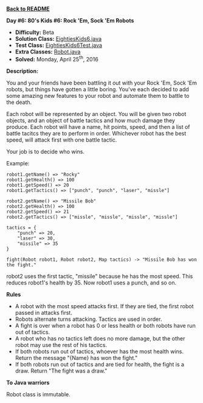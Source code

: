 <a href=https://github.com/michaelwm/KataDay><b>Back to README</b><a>

<b>Day #6: 80's Kids #6: Rock 'Em, Sock 'Em Robots</b>

* <b>Difficulty:</b> Beta
* <b>Solution Class:</b> [EightiesKids6.java](EightiesKids6.java)
* <b>Test Class:</b> [EightiesKids6Test.java](EightiesKids6Test.java)
* <b>Extra Classes:</b>  [Robot.java](Robot.java)
* <b>Solved:</b> Monday, April 25<sup>th</sup>, 2016

<b>Description:</b>

You and your friends have been battling it out with your Rock 'Em, Sock 'Em robots, but things have gotten a little boring. You've each decided to add some amazing new features to your robot and automate them to battle to the death.

Each robot will be represented by an object. You will be given two robot objects, and an object of battle tactics and how much damage they produce. Each robot will have a name, hit points, speed, and then a list of battle tacitcs they are to perform in order. Whichever robot has the best speed, will attack first with one battle tactic.

Your job is to decide who wins.

Example:

<pre><code>robot1.getName() => "Rocky"
robot1.getHealth() => 100
robot1.getSpeed() => 20
robot1.getTactics() => ["punch", "punch", "laser", "missle"]

robot2.getName() => "Missile Bob"
robot2.getHealth() => 100
robot2.getSpeed() => 21
robot2.getTactics() => ["missle", "missle", "missle", "missle"]

tactics = {
    "punch" => 20,
    "laser" => 30,
    "missile" => 35
}

fight(Robot robot1, Robot robot2, Map<String, Integer> tactics) -> "Missile Bob has won the fight."</code></pre>

robot2 uses the first tactic, "missile" because he has the most speed. This reduces robot1's health by 35. Now robot1 uses a punch, and so on.

<b>Rules</b>

- A robot with the most speed attacks first. If they are tied, the first robot passed in attacks first.
- Robots alternate turns attacking. Tactics are used in order.
- A fight is over when a robot has 0 or less health or both robots have run out of tactics.
- A robot who has no tactics left does no more damage, but the other robot may use the rest of his tactics.
- If both robots run out of tactics, whoever has the most health wins. Return the message "{Name} has won the fight."
- If both robots run out of tactics and are tied for health, the fight is a draw. Return "The fight was a draw."

<b>To Java warriors</b>

Robot class is immutable.